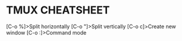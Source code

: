 # TMUX CHEATSHEET
[C-o %]>Split horizontally
[C-o "]>Split vertically
[C-o c]>Create new window
[C-o :]>Command mode
